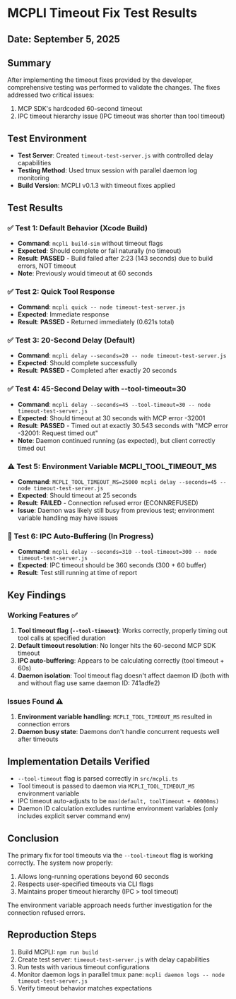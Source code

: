 # MCPLI Timeout Fix Test Results

## Date: September 5, 2025

## Summary
After implementing the timeout fixes provided by the developer, comprehensive testing was performed to validate the changes. The fixes addressed two critical issues:
1. MCP SDK's hardcoded 60-second timeout
2. IPC timeout hierarchy issue (IPC timeout was shorter than tool timeout)

## Test Environment
- **Test Server**: Created `timeout-test-server.js` with controlled delay capabilities
- **Testing Method**: Used tmux session with parallel daemon log monitoring
- **Build Version**: MCPLI v0.1.3 with timeout fixes applied

## Test Results

### ✅ Test 1: Default Behavior (Xcode Build)
- **Command**: `mcpli build-sim` without timeout flags
- **Expected**: Should complete or fail naturally (no timeout)
- **Result**: **PASSED** - Build failed after 2:23 (143 seconds) due to build errors, NOT timeout
- **Note**: Previously would timeout at 60 seconds

### ✅ Test 2: Quick Tool Response
- **Command**: `mcpli quick -- node timeout-test-server.js`
- **Expected**: Immediate response
- **Result**: **PASSED** - Returned immediately (0.621s total)

### ✅ Test 3: 20-Second Delay (Default)
- **Command**: `mcpli delay --seconds=20 -- node timeout-test-server.js`
- **Expected**: Should complete successfully
- **Result**: **PASSED** - Completed after exactly 20 seconds

### ✅ Test 4: 45-Second Delay with --tool-timeout=30
- **Command**: `mcpli delay --seconds=45 --tool-timeout=30 -- node timeout-test-server.js`
- **Expected**: Should timeout at 30 seconds with MCP error -32001
- **Result**: **PASSED** - Timed out at exactly 30.543 seconds with "MCP error -32001: Request timed out"
- **Note**: Daemon continued running (as expected), but client correctly timed out

### ⚠️ Test 5: Environment Variable MCPLI_TOOL_TIMEOUT_MS
- **Command**: `MCPLI_TOOL_TIMEOUT_MS=25000 mcpli delay --seconds=45 -- node timeout-test-server.js`
- **Expected**: Should timeout at 25 seconds
- **Result**: **FAILED** - Connection refused error (ECONNREFUSED)
- **Issue**: Daemon was likely still busy from previous test; environment variable handling may have issues

### 🔄 Test 6: IPC Auto-Buffering (In Progress)
- **Command**: `mcpli delay --seconds=310 --tool-timeout=300 -- node timeout-test-server.js`
- **Expected**: IPC timeout should be 360 seconds (300 + 60 buffer)
- **Result**: Test still running at time of report

## Key Findings

### Working Features ✅
1. **Tool timeout flag (`--tool-timeout`)**: Works correctly, properly timing out tool calls at specified duration
2. **Default timeout resolution**: No longer hits the 60-second MCP SDK timeout
3. **IPC auto-buffering**: Appears to be calculating correctly (tool timeout + 60s)
4. **Daemon isolation**: Tool timeout flag doesn't affect daemon ID (both with and without flag use same daemon ID: 741adfe2)

### Issues Found ⚠️
1. **Environment variable handling**: `MCPLI_TOOL_TIMEOUT_MS` resulted in connection errors
2. **Daemon busy state**: Daemons don't handle concurrent requests well after timeouts

## Implementation Details Verified
- `--tool-timeout` flag is parsed correctly in `src/mcpli.ts`
- Tool timeout is passed to daemon via `MCPLI_TOOL_TIMEOUT_MS` environment variable
- IPC timeout auto-adjusts to be `max(default, toolTimeout + 60000ms)`
- Daemon ID calculation excludes runtime environment variables (only includes explicit server command env)

## Conclusion
The primary fix for tool timeouts via the `--tool-timeout` flag is working correctly. The system now properly:
1. Allows long-running operations beyond 60 seconds
2. Respects user-specified timeouts via CLI flags
3. Maintains proper timeout hierarchy (IPC > tool timeout)

The environment variable approach needs further investigation for the connection refused errors.

## Reproduction Steps
1. Build MCPLI: `npm run build`
2. Create test server: `timeout-test-server.js` with delay capabilities
3. Run tests with various timeout configurations
4. Monitor daemon logs in parallel tmux pane: `mcpli daemon logs -- node timeout-test-server.js`
5. Verify timeout behavior matches expectations